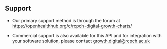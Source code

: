 



## Support

- Our primary support method is through the forum at https://openhealthhub.org/c/rcpch-digital-growth-charts/

- Commercial support is also available for this API and for integration with your software solution, please contact growth.digital@rcpch.ac.uk

